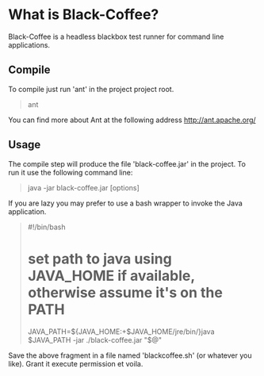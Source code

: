 What is Black-Coffee?
=====================

Black-Coffee is a headless blackbox test runner for command line applications. 



Compile
------------
To compile just run 'ant' in the project project root.

> ant 

You can find more about Ant at the following address http://ant.apache.org/ 


Usage
-----
The compile step will produce the file 'black-coffee.jar' in the project. 
To run it use the following command line: 

>java -jar black-coffee.jar [options]  

If you are lazy you may prefer to use a bash wrapper to invoke the Java application. 

>
>#!/bin/bash
># set path to java using JAVA_HOME if available, otherwise assume it's on the PATH
>JAVA_PATH=${JAVA_HOME:+$JAVA_HOME/jre/bin/}java
>$JAVA_PATH -jar ./black-coffee.jar "$@"
>

Save the above fragment in a file named 'blackcoffee.sh' (or whatever you like). 
Grant it execute permission et voila.  



 


